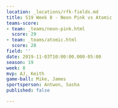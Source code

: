 ```yaml
---
location: _locations/rfk-fields.md
title: S19 Week 8 - Neon Pink vs Atomic
teams-score:
- team: _teams/neon-pink.html
  score: 29
- team: _teams/atomic.html
  score: 28
field: ''
date: 2019-11-03T10:00:00.000-05:00
season: 19
week: 8
mvp: AJ, Keith
game-ball: Mike, James
sportsperson: Antwon, Sasha
published: false

---
```

